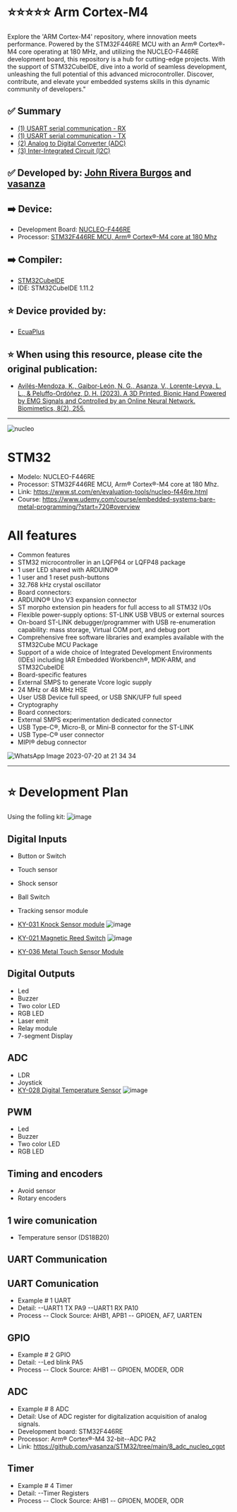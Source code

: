 # ⭐⭐⭐⭐⭐ Arm Cortex-M4

Explore the 'ARM Cortex-M4' repository, where innovation meets performance. Powered by the STM32F446RE MCU with an Arm® Cortex®-M4 core operating at 180 MHz, and utilizing the NUCLEO-F446RE development board, this repository is a hub for cutting-edge projects. With the support of STM32CubeIDE, dive into a world of seamless development, unleashing the full potential of this advanced microcontroller. Discover, contribute, and elevate your embedded systems skills in this dynamic community of developers."

## ✅ Summary
- [(1) USART serial communication - RX](https://github.com/vasanza/STM32/tree/main/2_uart_rx_nucleo)
- [(1) USART serial communication - TX](https://github.com/vasanza/STM32/tree/main/1_usart_tx)
- [(2) Analog to Digital Converter (ADC)](https://github.com/vasanza/STM32/tree/main/4_adc_nucleo)
- [(3) Inter-Integrated Circuit (I2C)](https://github.com/vasanza/STM32/tree/main/10_I2C_Nucleo)

## ✅ Developed by: [John Rivera Burgos](https://www.linkedin.com/in/john-rivera-burgos-bb703079/) and [vasanza](https://vasanza.blogspot.com/p/about-me.html)
## ➡️ Device:
- Development Board: [NUCLEO-F446RE](https://www.st.com/en/evaluation-tools/nucleo-f446re.html)
- Processor: [STM32F446RE MCU, Arm® Cortex®-M4 core at 180 Mhz](https://www.st.com/en/microcontrollers-microprocessors/stm32f446re.html)

## ➡️ Compiler:
- [STM32CubeIDE](https://www.st.com/en/development-tools/stm32cubeide.html)
- IDE: STM32CubeIDE 1.11.2

## ⭐ Device provided by:
- [EcuaPlus](https://www.facebook.com/Ecuapluss/?locale=es_LA)

## ⭐ When using this resource, please cite the original publication:
- [Avilés-Mendoza, K., Gaibor-León, N. G., Asanza, V., Lorente-Leyva, L. L., & Peluffo-Ordóñez, D. H. (2023). A 3D Printed, Bionic Hand Powered by EMG Signals and Controlled by an Online Neural Network. Biomimetics, 8(2), 255.](https://www.mdpi.com/2313-7673/8/2/255)

---
![nucleo](https://github.com/vasanza/STM32/assets/12642226/d1d58c13-dedf-4f7f-9a4d-3b7176690220)

# STM32
- Modelo: NUCLEO-F446RE
- Processor: STM32F446RE MCU, Arm® Cortex®-M4 core at 180 Mhz.
- Link: https://www.st.com/en/evaluation-tools/nucleo-f446re.html
- Course: https://www.udemy.com/course/embedded-systems-bare-metal-programming/?start=720#overview

# All features
- Common features
- STM32 microcontroller in an LQFP64 or LQFP48 package
- 1 user LED shared with ARDUINO®
- 1 user and 1 reset push-buttons
- 32.768 kHz crystal oscillator
- Board connectors:
- ARDUINO® Uno V3 expansion connector
- ST morpho extension pin headers for full access to all STM32 I/Os
- Flexible power-supply options: ST-LINK USB VBUS or external sources
- On-board ST-LINK debugger/programmer with USB re-enumeration capability: mass storage, Virtual COM port, and debug port
- Comprehensive free software libraries and examples available with the STM32Cube MCU Package
- Support of a wide choice of Integrated Development Environments (IDEs) including IAR Embedded Workbench®, MDK-ARM, and STM32CubeIDE
- Board-specific features
- External SMPS to generate Vcore logic supply
- 24 MHz or 48 MHz HSE
- User USB Device full speed, or USB SNK/UFP full speed
- Cryptography
- Board connectors:
- External SMPS experimentation dedicated connector
- USB Type-C®, Micro-B, or Mini-B connector for the ST-LINK
- USB Type-C® user connector
- MIPI® debug connector

![WhatsApp Image 2023-07-20 at 21 34 34](https://github.com/vasanza/STM32/assets/12642226/403a2232-6ea6-4c9a-b0f1-54bdc53203a7)

---
# ⭐ Development Plan
Using the folling kit:
![image](https://github.com/vasanza/STM32/assets/12642226/7a7b1809-1e54-4089-a64f-8b04115cd7d3)


## Digital Inputs
- Button or Switch
- Touch sensor
- Shock sensor
- Ball Switch
- Tracking sensor module
- [KY-031 Knock Sensor module](https://arduinomodules.info/ky-031-knock-sensor-module/)
![image](https://github.com/vasanza/STM32/assets/12642226/e02a9fb8-60c8-40ac-ac70-24d195247858)

- [KY-021 Magnetic Reed Switch](https://arduinomodules.info/ky-021-mini-magnetic-reed-switch-module/)
![image](https://github.com/vasanza/STM32/assets/12642226/e209aeae-ab4f-48aa-a968-66e3afa18b17)

- [KY-036 Metal Touch Sensor Module](https://arduinomodules.info/ky-036-metal-touch-sensor-module/)
## Digital Outputs
- Led
- Buzzer
- Two color LED
- RGB LED
- Laser emit
- Relay module
- 7-segment Display
## ADC
- LDR
- Joystick
- [KY-028 Digital Temperature Sensor](https://arduinomodules.info/ky-028-digital-temperature-sensor-module/)
![image](https://github.com/vasanza/STM32/assets/12642226/11b253e8-bba9-4589-a3fe-95cefdfd92b6)

## PWM
- Led
- Buzzer
- Two color LED
- RGB LED
## Timing and encoders
- Avoid sensor
- Rotary encoders
## 1 wire comunication
- Temperature sensor (DS18B20)
## UART Communication

## UART Comunication
- Example # 1 UART
- Detail:
--UART1 TX PA9
--UART1 RX PA10
- Process
-- Clock Source: AHB1, APB1
-- GPIOEN, AF7, UARTEN
## GPIO
- Example # 2 GPIO
- Detail:
--Led blink PA5
- Process
-- Clock Source: AHB1
-- GPIOEN, MODER, ODR
## ADC
- Example # 8 ADC
- Detail: Use of ADC register for digitalization acquisition of analog signals.
- Development board: STM32F446RE
- Processor: Arm® Cortex®-M4 32-bit--ADC PA2
- Link: https://github.com/vasanza/STM32/tree/main/8_adc_nucleo_cgpt
## Timer
- Example # 4 Timer
- Detail:
--Timer Registers
- Process
-- Clock Source: AHB1
-- GPIOEN, MODER, ODR
